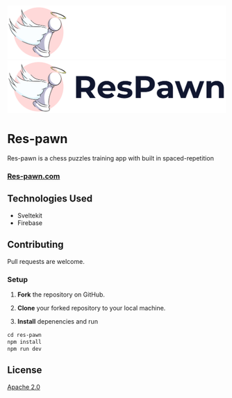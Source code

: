![](banner-on-dark.png#gh-dark-mode-only)
![](banner-on-light.png#gh-light-mode-only)

# Res-pawn

Res-pawn is a chess puzzles training app with built in spaced-repetition

### [Res-pawn.com](https://res-pawn.com)

## Technologies Used

-   Sveltekit
-   Firebase

## Contributing

Pull requests are welcome.

### Setup

1. **Fork** the repository on GitHub.

2. **Clone** your forked repository to your local machine.

3. **Install** depenencies and run

```
cd res-pawn
npm install
npm run dev
```

## License

[Apache 2.0](https://choosealicense.com/licenses/apache-2.0/)

